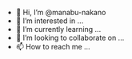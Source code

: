 - 👋 Hi, I’m @manabu-nakano
- 👀 I’m interested in ...
- 🌱 I’m currently learning ...
- 💞️ I’m looking to collaborate on ...
- 📫 How to reach me ...

<!---
manabu-nakano/manabu-nakano is a ✨ special ✨ repository because its `README.md` (this file) appears on your GitHub profile.
You can click the Preview link to take a look at your changes.
--->
